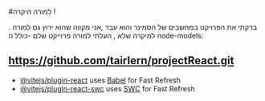 #למורה היקרה !

בדקתי את הפרויקט במחשבים של הסמינר והוא עבד ,אני מקווה שהוא ירוץ גם למורה . למיקרה שלא , העלתי למורה פרוייקט שלם -כולל ה node-models:
## https://github.com/tairlern/projectReact.git
- [@vitejs/plugin-react](https://github.com/vitejs/vite-plugin-react/blob/main/packages/plugin-react/README.md) uses [Babel](https://babeljs.io/) for Fast Refresh
- [@vitejs/plugin-react-swc](https://github.com/vitejs/vite-plugin-react-swc) uses [SWC](https://swc.rs/) for Fast Refresh
